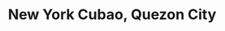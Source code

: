 ---
title: New York Cubao, Quezon City
url: /new-york-cubao-quezon-city/
latitude: 14.623
longitude: 121.045
---